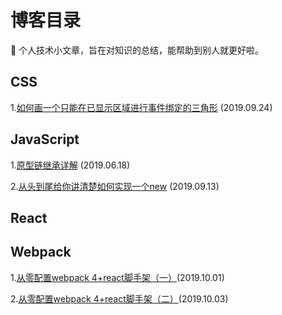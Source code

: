 # 博客目录

:notebook: 个人技术小文章，旨在对知识的总结，能帮助到别人就更好啦。

## CSS
1.[如何画一个只能在已显示区域进行事件绑定的三角形](https://github.com/vortesnail/blog/issues/3) (2019.09.24)

## JavaScript
1.[原型链继承详解](https://github.com/vortesnail/blog/issues/1) (2019.06.18) 

2.[从头到尾给你讲清楚如何实现一个new](https://github.com/vortesnail/blog/issues/2) (2019.09.13)


## React

## Webpack
1.[从零配置webpack 4+react脚手架（一）](https://github.com/vortesnail/blog/issues/4)(2019.10.01)

2.[从零配置webpack 4+react脚手架（二）](https://github.com/vortesnail/blog/issues/5)(2019.10.03)

